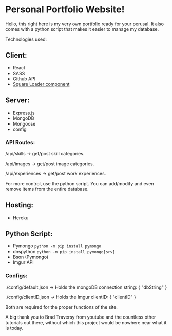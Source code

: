 # Personal Portfolio Website!

Hello, this right here is my very own portfolio ready for your perusal. It also comes with a python script that makes it easier to manage my database.

Technologies used:

## Client:

* React
* SASS
* Github API
* [Square Loader component](https://codepen.io/tashfene/pen/raEqrJ)

## Server:

* Express.js
* MongoDB
* Mongoose
* config

### API Routes:

/api/skills -> get/post skill categories.

/api/images -> get/post image categories.

/api/experiences -> get/post work experiences.

For more control, use the python script. You can add/modify and even remove items from the entire database.

## Hosting:

* Heroku

## Python Script:

* Pymongo ```python -m pip install pymongo```
* dnspython ```python -m pip install pymongo[srv]```
* Bson (Pymongo)
* Imgur API

### Configs:

./config/default.json -> Holds the mongoDB connection string: { "dbString" }

./config/clientID.json -> Holds the Imgur clientID: { "clientID" }

Both are required for the proper functions of the site.

A big thank you to Brad Traversy from youtube and the countless other tutorials out there, without which this project would be nowhere near what it is today.
